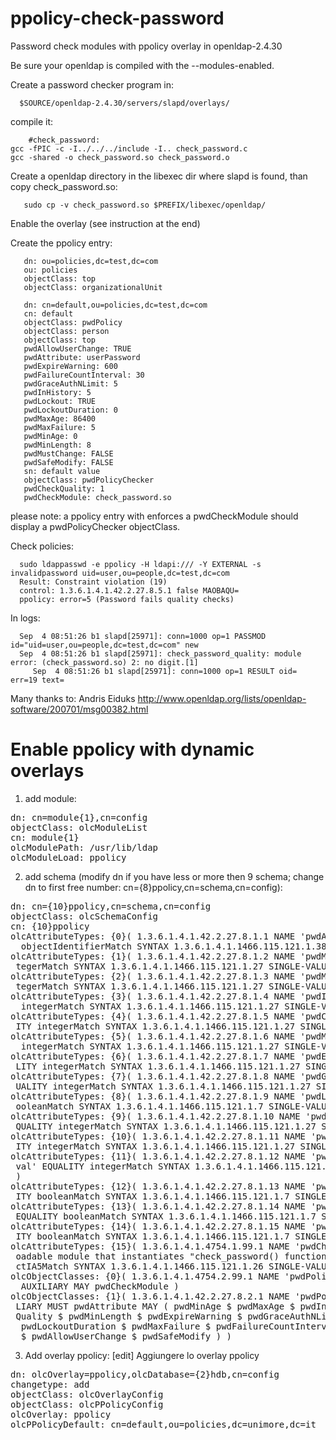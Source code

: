 ppolicy-check-password
======================

Password check modules with ppolicy overlay in openldap-2.4.30

Be sure your openldap is compiled with the --modules-enabled.

Create a password checker program in: 

      $SOURCE/openldap-2.4.30/servers/slapd/overlays/

compile it:

        #check_password:
	gcc -fPIC -c -I../../../include -I.. check_password.c
	gcc -shared -o check_password.so check_password.o

Create a openldap directory in the libexec dir where slapd is found, than copy check_password.so:

       sudo cp -v check_password.so $PREFIX/libexec/openldap/

Enable the overlay (see instruction at the end)

Create the ppolicy entry:

       dn: ou=policies,dc=test,dc=com
       ou: policies
       objectClass: top
       objectClass: organizationalUnit

       dn: cn=default,ou=policies,dc=test,dc=com
       cn: default
       objectClass: pwdPolicy
       objectClass: person
       objectClass: top
       pwdAllowUserChange: TRUE
       pwdAttribute: userPassword
       pwdExpireWarning: 600
       pwdFailureCountInterval: 30
       pwdGraceAuthNLimit: 5
       pwdInHistory: 5
       pwdLockout: TRUE
       pwdLockoutDuration: 0
       pwdMaxAge: 86400
       pwdMaxFailure: 5
       pwdMinAge: 0
       pwdMinLength: 8
       pwdMustChange: FALSE
       pwdSafeModify: FALSE
       sn: default value
       objectClass: pwdPolicyChecker
       pwdCheckQuality: 1
       pwdCheckModule: check_password.so

please note: a ppolicy entry with enforces a pwdCheckModule should display a pwdPolicyChecker objectClass.

Check policies:

      sudo ldappasswd -e ppolicy -H ldapi:/// -Y EXTERNAL -s invalidpassword uid=user,ou=people,dc=test,dc=com
      Result: Constraint violation (19)
      control: 1.3.6.1.4.1.42.2.27.8.5.1 false MAOBAQU=
      ppolicy: error=5 (Password fails quality checks)

In logs:

      Sep  4 08:51:26 b1 slapd[25971]: conn=1000 op=1 PASSMOD id="uid=user,ou=people,dc=test,dc=com" new
      Sep  4 08:51:26 b1 slapd[25971]: check_password_quality: module error: (check_password.so) 2: no digit.[1]
         Sep  4 08:51:26 b1 slapd[25971]: conn=1000 op=1 RESULT oid= err=19 text=

Many thanks to:  Andris Eiduks  http://www.openldap.org/lists/openldap-software/200701/msg00382.html


# Enable ppolicy with dynamic overlays
1) add module:
<pre>
dn: cn=module{1},cn=config
objectClass: olcModuleList
cn: module{1}
olcModulePath: /usr/lib/ldap
olcModuleLoad: ppolicy
</pre>

2) add schema (modify dn if you have less or more then 9 schema; change dn to first free number: cn={8}ppolicy,cn=schema,cn=config):
<pre>
dn: cn={10}ppolicy,cn=schema,cn=config
objectClass: olcSchemaConfig
cn: {10}ppolicy
olcAttributeTypes: {0}( 1.3.6.1.4.1.42.2.27.8.1.1 NAME 'pwdAttribute' EQUALITY
  objectIdentifierMatch SYNTAX 1.3.6.1.4.1.1466.115.121.1.38 )
olcAttributeTypes: {1}( 1.3.6.1.4.1.42.2.27.8.1.2 NAME 'pwdMinAge' EQUALITY in
 tegerMatch SYNTAX 1.3.6.1.4.1.1466.115.121.1.27 SINGLE-VALUE )
olcAttributeTypes: {2}( 1.3.6.1.4.1.42.2.27.8.1.3 NAME 'pwdMaxAge' EQUALITY in
 tegerMatch SYNTAX 1.3.6.1.4.1.1466.115.121.1.27 SINGLE-VALUE )
olcAttributeTypes: {3}( 1.3.6.1.4.1.42.2.27.8.1.4 NAME 'pwdInHistory' EQUALITY
  integerMatch SYNTAX 1.3.6.1.4.1.1466.115.121.1.27 SINGLE-VALUE )
olcAttributeTypes: {4}( 1.3.6.1.4.1.42.2.27.8.1.5 NAME 'pwdCheckQuality' EQUAL
 ITY integerMatch SYNTAX 1.3.6.1.4.1.1466.115.121.1.27 SINGLE-VALUE )
olcAttributeTypes: {5}( 1.3.6.1.4.1.42.2.27.8.1.6 NAME 'pwdMinLength' EQUALITY
  integerMatch SYNTAX 1.3.6.1.4.1.1466.115.121.1.27 SINGLE-VALUE )
olcAttributeTypes: {6}( 1.3.6.1.4.1.42.2.27.8.1.7 NAME 'pwdExpireWarning' EQUA
 LITY integerMatch SYNTAX 1.3.6.1.4.1.1466.115.121.1.27 SINGLE-VALUE )
olcAttributeTypes: {7}( 1.3.6.1.4.1.42.2.27.8.1.8 NAME 'pwdGraceAuthNLimit' EQ
 UALITY integerMatch SYNTAX 1.3.6.1.4.1.1466.115.121.1.27 SINGLE-VALUE )
olcAttributeTypes: {8}( 1.3.6.1.4.1.42.2.27.8.1.9 NAME 'pwdLockout' EQUALITY b
 ooleanMatch SYNTAX 1.3.6.1.4.1.1466.115.121.1.7 SINGLE-VALUE )
olcAttributeTypes: {9}( 1.3.6.1.4.1.42.2.27.8.1.10 NAME 'pwdLockoutDuration' E
 QUALITY integerMatch SYNTAX 1.3.6.1.4.1.1466.115.121.1.27 SINGLE-VALUE )
olcAttributeTypes: {10}( 1.3.6.1.4.1.42.2.27.8.1.11 NAME 'pwdMaxFailure' EQUAL
 ITY integerMatch SYNTAX 1.3.6.1.4.1.1466.115.121.1.27 SINGLE-VALUE )
olcAttributeTypes: {11}( 1.3.6.1.4.1.42.2.27.8.1.12 NAME 'pwdFailureCountInter
 val' EQUALITY integerMatch SYNTAX 1.3.6.1.4.1.1466.115.121.1.27 SINGLE-VALUE 
 )
olcAttributeTypes: {12}( 1.3.6.1.4.1.42.2.27.8.1.13 NAME 'pwdMustChange' EQUAL
 ITY booleanMatch SYNTAX 1.3.6.1.4.1.1466.115.121.1.7 SINGLE-VALUE )
olcAttributeTypes: {13}( 1.3.6.1.4.1.42.2.27.8.1.14 NAME 'pwdAllowUserChange' 
 EQUALITY booleanMatch SYNTAX 1.3.6.1.4.1.1466.115.121.1.7 SINGLE-VALUE )
olcAttributeTypes: {14}( 1.3.6.1.4.1.42.2.27.8.1.15 NAME 'pwdSafeModify' EQUAL
 ITY booleanMatch SYNTAX 1.3.6.1.4.1.1466.115.121.1.7 SINGLE-VALUE )
olcAttributeTypes: {15}( 1.3.6.1.4.1.4754.1.99.1 NAME 'pwdCheckModule' DESC 'L
 oadable module that instantiates "check_password() function' EQUALITY caseExa
 ctIA5Match SYNTAX 1.3.6.1.4.1.1466.115.121.1.26 SINGLE-VALUE )
olcObjectClasses: {0}( 1.3.6.1.4.1.4754.2.99.1 NAME 'pwdPolicyChecker' SUP top
  AUXILIARY MAY pwdCheckModule )
olcObjectClasses: {1}( 1.3.6.1.4.1.42.2.27.8.2.1 NAME 'pwdPolicy' SUP top AUXI
 LIARY MUST pwdAttribute MAY ( pwdMinAge $ pwdMaxAge $ pwdInHistory $ pwdCheck
 Quality $ pwdMinLength $ pwdExpireWarning $ pwdGraceAuthNLimit $ pwdLockout $
  pwdLockoutDuration $ pwdMaxFailure $ pwdFailureCountInterval $ pwdMustChange
  $ pwdAllowUserChange $ pwdSafeModify ) )
</pre>
3) Add overlay ppolicy:
[edit] Aggiungere lo overlay ppolicy
<pre>
dn: olcOverlay=ppolicy,olcDatabase={2}hdb,cn=config
changetype: add
objectClass: olcOverlayConfig
objectClass: olcPPolicyConfig
olcOverlay: ppolicy
olcPPolicyDefault: cn=default,ou=policies,dc=unimore,dc=it
</pre>
